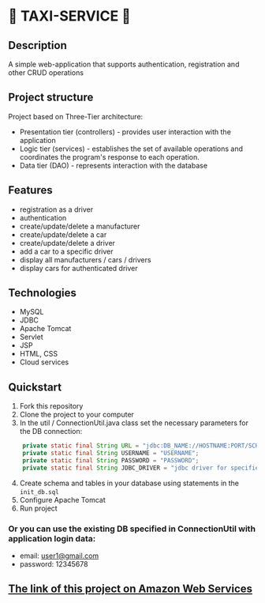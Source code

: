 # 🚖 TAXI-SERVICE 🚖

##  Description
A simple web-application that supports authentication, registration and other CRUD operations

##  Project structure
Project based on Three-Tier architecture:
- Presentation tier (controllers) - provides user interaction with the application
- Logic tier (services) - establishes the set of available operations and coordinates the program's response to each operation.
- Data tier (DAO) - represents interaction with the database

## Features
- registration as a driver
- authentication
- create/update/delete a manufacturer
- create/update/delete a car
- create/update/delete a driver
- add a car to a specific driver
- display all manufacturers / cars / drivers
- display cars for authenticated driver

## Technologies
- MySQL
- JDBC
- Apache Tomcat
- Servlet
- JSP
- HTML, CSS
- Cloud services

## Quickstart
1. Fork this repository
2. Clone the project to your computer
3. In the util / ConnectionUtil.java class set the necessary parameters for the DB connection:
``` java
    private static final String URL = "jdbc:DB_NAME://HOSTNAME:PORT/SCHEMA";
    private static final String USERNAME = "USERNAME"; 
    private static final String PASSWORD = "PASSWORD";
    private static final String JDBC_DRIVER = "jdbc driver for specified DB";
```
4. Create schema and tables in your database using statements in the `init_db.sql` 
5. Configure Apache Tomcat
6. Run project

### Or you can use the existing DB specified in ConnectionUtil with application login data:
- email: user1@gmail.com 
- password: 12345678


##  <a href="http://taxi-env.eba-hvpvyvpu.us-east-1.elasticbeanstalk.com/login">**The link of this project on Amazon Web Services**</a>